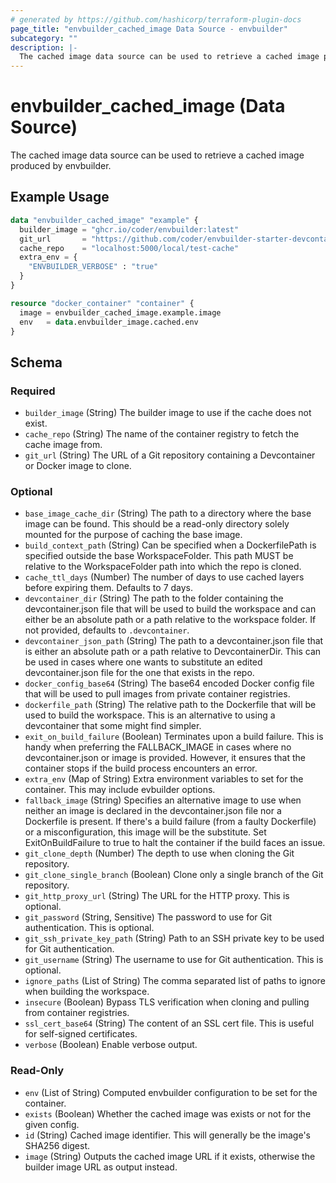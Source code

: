 ```yaml
---
# generated by https://github.com/hashicorp/terraform-plugin-docs
page_title: "envbuilder_cached_image Data Source - envbuilder"
subcategory: ""
description: |-
  The cached image data source can be used to retrieve a cached image produced by envbuilder.
---
```


# envbuilder_cached_image (Data Source)

The cached image data source can be used to retrieve a cached image produced by envbuilder.

## Example Usage

```terraform
data "envbuilder_cached_image" "example" {
  builder_image = "ghcr.io/coder/envbuilder:latest"
  git_url       = "https://github.com/coder/envbuilder-starter-devcontainer"
  cache_repo    = "localhost:5000/local/test-cache"
  extra_env = {
    "ENVBUILDER_VERBOSE" : "true"
  }
}

resource "docker_container" "container" {
  image = envbuilder_cached_image.example.image
  env   = data.envbuilder_image.cached.env
}
```

<!-- schema generated by tfplugindocs -->
## Schema

### Required

- `builder_image` (String) The builder image to use if the cache does not exist.
- `cache_repo` (String) The name of the container registry to fetch the cache image from.
- `git_url` (String) The URL of a Git repository containing a Devcontainer or Docker image to clone.

### Optional

- `base_image_cache_dir` (String) The path to a directory where the base image can be found. This should be a read-only directory solely mounted for the purpose of caching the base image.
- `build_context_path` (String) Can be specified when a DockerfilePath is specified outside the base WorkspaceFolder. This path MUST be relative to the WorkspaceFolder path into which the repo is cloned.
- `cache_ttl_days` (Number) The number of days to use cached layers before expiring them. Defaults to 7 days.
- `devcontainer_dir` (String) The path to the folder containing the devcontainer.json file that will be used to build the workspace and can either be an absolute path or a path relative to the workspace folder. If not provided, defaults to `.devcontainer`.
- `devcontainer_json_path` (String) The path to a devcontainer.json file that is either an absolute path or a path relative to DevcontainerDir. This can be used in cases where one wants to substitute an edited devcontainer.json file for the one that exists in the repo.
- `docker_config_base64` (String) The base64 encoded Docker config file that will be used to pull images from private container registries.
- `dockerfile_path` (String) The relative path to the Dockerfile that will be used to build the workspace. This is an alternative to using a devcontainer that some might find simpler.
- `exit_on_build_failure` (Boolean) Terminates upon a build failure. This is handy when preferring the FALLBACK_IMAGE in cases where no devcontainer.json or image is provided. However, it ensures that the container stops if the build process encounters an error.
- `extra_env` (Map of String) Extra environment variables to set for the container. This may include evbuilder options.
- `fallback_image` (String) Specifies an alternative image to use when neither an image is declared in the devcontainer.json file nor a Dockerfile is present. If there's a build failure (from a faulty Dockerfile) or a misconfiguration, this image will be the substitute. Set ExitOnBuildFailure to true to halt the container if the build faces an issue.
- `git_clone_depth` (Number) The depth to use when cloning the Git repository.
- `git_clone_single_branch` (Boolean) Clone only a single branch of the Git repository.
- `git_http_proxy_url` (String) The URL for the HTTP proxy. This is optional.
- `git_password` (String, Sensitive) The password to use for Git authentication. This is optional.
- `git_ssh_private_key_path` (String) Path to an SSH private key to be used for Git authentication.
- `git_username` (String) The username to use for Git authentication. This is optional.
- `ignore_paths` (List of String) The comma separated list of paths to ignore when building the workspace.
- `insecure` (Boolean) Bypass TLS verification when cloning and pulling from container registries.
- `ssl_cert_base64` (String) The content of an SSL cert file. This is useful for self-signed certificates.
- `verbose` (Boolean) Enable verbose output.

### Read-Only

- `env` (List of String) Computed envbuilder configuration to be set for the container.
- `exists` (Boolean) Whether the cached image was exists or not for the given config.
- `id` (String) Cached image identifier. This will generally be the image's SHA256 digest.
- `image` (String) Outputs the cached image URL if it exists, otherwise the builder image URL as output instead.
